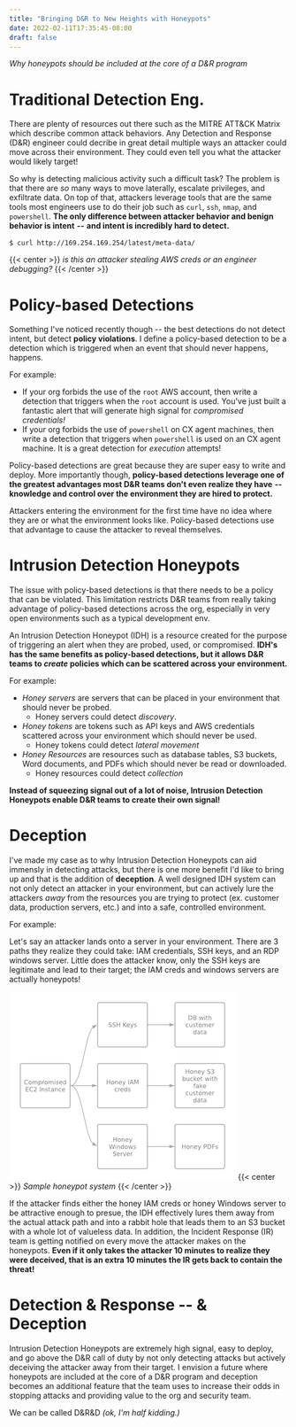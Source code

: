 ```yaml
---
title: "Bringing D&R to New Heights with Honeypots"
date: 2022-02-11T17:35:45-08:00
draft: false
---
```

_Why honeypots should be included at the core of a D&R program_

# Traditional Detection Eng.
There are plenty of resources out there such as the MITRE ATT&CK Matrix which describe common attack behaviors. Any Detection and Response (D&R) engineer could decribe in great detail multiple ways an attacker could move across their environment. They could even tell you what the attacker would likely target! 

So why is detecting malicious activity such a difficult task? The problem is that there are *so* many ways to move laterally, escalate privileges, and exfiltrate data. On top of that, attackers leverage tools that are the same tools most engineers use to do their job such as `curl`, `ssh`, `nmap`, and `powershell`.  **The only difference between attacker behavior and benign behavior is intent  --  and intent is incredibly hard to detect.**

```
$ curl http://169.254.169.254/latest/meta-data/
```
{{< center >}}
    <i>is this an attacker stealing AWS creds or an engineer debugging?</i>
{{< /center >}}

# Policy-based Detections
Something I've noticed recently though -- the best detections do not detect intent, but detect **policy violations**. I define a policy-based detection to be a detection which is triggered when an event that should never happens, happens. 

For example:
* If your org forbids the use of the `root` AWS account, then write a detection that triggers when the `root` account is used. You've just built a fantastic alert that will generate high signal for *compromised credentials!*
* If your org forbids the use of `powershell` on CX agent machines, then write a detection that triggers when `powershell` is used on an CX agent machine. It is a great detection for *execution* attempts! 

Policy-based detections are great because they are super easy to write and deploy. More importantly though, **policy-based detections leverage one of the greatest advantages most D&R teams don't even realize they have  --  knowledge and control over the environment they are hired to protect.** 

Attackers entering the environment for the first time have no idea where they are or what the environment looks like. Policy-based detections use that advantage to cause the attacker to reveal themselves.

# Intrusion Detection Honeypots
The issue with policy-based detections is that there needs to be a policy that can be violated. This limitation restricts D&R teams from really taking advantage of policy-based detections across the org, especially in very open environments such as a typical development env. 

An Intrusion Detection Honeypot (IDH) is a resource created for the purpose of triggering an alert when they are probed, used, or compromised. **IDH's has the same benefits as policy-based detections, but it allows D&R teams to ***create*** policies which can be scattered across your environment.**

For example:
* *Honey servers* are servers that can be placed in your environment that should never be probed. 
  * Honey servers could detect *discovery*.
* *Honey tokens* are tokens such as API keys and AWS credentials scattered across your environment which should never be used. 
  * Honey tokens could detect *lateral movement*  
* *Honey Resources* are resources such as database tables, S3 buckets, Word documents, and PDFs which should never be read or downloaded. 
  * Honey resources could detect *collection*

**Instead of squeezing signal out of a lot of noise, Intrusion Detection Honeypots enable D&R teams to create their own signal!**

# Deception
I've made my case as to why Intrusion Detection Honeypots can aid immensly in detecting attacks, but there is one more benefit I'd like to bring up and that is the addition of **deception**. A well designed IDH system can not only detect an attacker in your environment, but can actively lure the attackers *away* from the resources you are trying to protect (ex. customer data, production servers, etc.) and into a safe, controlled environment.

For example: 

Let's say an attacker lands onto a server in your environment. There are 3 paths they realize they could take: IAM credentials, SSH keys, and an RDP windows server. Little does the attacker know, only the SSH keys are legitimate and lead to their target; the IAM creds and windows servers are actually honeypots!

![IDH Example](/idh_example.png#c)
{{< center >}}
    <i>Sample honeypot system</i>
{{< /center >}}

If the attacker finds either the honey IAM creds or honey Windows server to be attractive enough to presue, the IDH effectively lures them away from the actual attack path and into a rabbit hole that leads them to an S3 bucket with a whole lot of valueless data. In addition, the Incident Response (IR) team is getting notified on every move the attacker makes on the honeypots. **Even if it only takes the attacker 10 minutes to realize they were deceived, that is an extra 10 minutes the IR gets back to contain the threat!**

# Detection & Response  --  & Deception
Intrusion Detection Honeypots are extremely high signal, easy to deploy, and go above the D&R call of duty by not only detecting attacks but actively deceiving the attacker away from their target. I envision a future where honeypots are included at the core of a D&R program and deception becomes an additional feature that the team uses to increase their odds in stopping attacks and providing value to the org and security team.

We can be called D&R&D *(ok, I'm half kidding.)*

